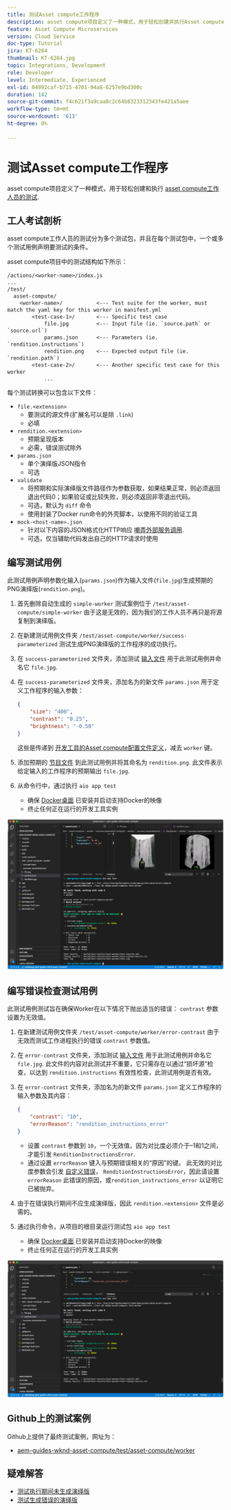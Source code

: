 ```yaml
---
title: 测试Asset compute工作程序
description: asset compute项目定义了一种模式，用于轻松创建并执行Asset compute工作程序的测试。
feature: Asset Compute Microservices
version: Cloud Service
doc-type: Tutorial
jira: KT-6284
thumbnail: KT-6284.jpg
topic: Integrations, Development
role: Developer
level: Intermediate, Experienced
exl-id: 04992caf-b715-4701-94a8-6257e9bd300c
duration: 142
source-git-commit: f4c621f3a9caa8c2c64b8323312343fe421a5aee
workflow-type: tm+mt
source-wordcount: '613'
ht-degree: 0%

---
```


# 测试Asset compute工作程序

asset compute项目定义了一种模式，用于轻松创建和执行 [asset compute工作人员的测试](https://experienceleague.adobe.com/docs/asset-compute/using/extend/test-custom-application.html).

## 工人考试剖析

asset compute工作人员的测试分为多个测试包，并且在每个测试包中，一个或多个测试用例声明要测试的条件。

asset compute项目中的测试结构如下所示：

```
/actions/<worker-name>/index.js
...
/test/
  asset-compute/
    <worker-name>/           <--- Test suite for the worker, must match the yaml key for this worker in manifest.yml
        <test-case-1>/       <--- Specific test case 
            file.jpg         <--- Input file (ie. `source.path` or `source.url`)
            params.json      <--- Parameters (ie. `rendition.instructions`)
            rendition.png    <--- Expected output file (ie. `rendition.path`)
        <test-case-2>/       <--- Another specific test case for this worker
            ...
```

每个测试转换可以包含以下文件：

+ `file.<extension>`
   + 要测试的源文件(扩展名可以是除 `.link`)
   + 必填
+ `rendition.<extension>`
   + 预期呈现版本
   + 必需，错误测试除外
+ `params.json`
   + 单个演绎版JSON指令
   + 可选
+ `validate`
   + 将预期和实际演绎版文件路径作为参数获取，如果结果正常，则必须返回退出代码0；如果验证或比较失败，则必须返回非零退出代码。
   + 可选，默认为 `diff` 命令
   + 使用封装了Docker run命令的外壳脚本，以使用不同的验证工具
+ `mock-<host-name>.json`
   + 针对以下内容的JSON格式化HTTP响应 [嘲弄外部服务调用](https://www.mock-server.com/mock_server/creating_expectations.html).
   + 可选，仅当辅助代码发出自己的HTTP请求时使用

## 编写测试用例

此测试用例声明参数化输入(`params.json`)作为输入文件(`file.jpg`)生成预期的PNG演绎版(`rendition.png`)。

1. 首先删除自动生成的 `simple-worker` 测试案例位于 `/test/asset-compute/simple-worker` 由于这是无效的，因为我们的工作人员不再只是将源复制到演绎版。
1. 在新建测试用例文件夹 `/test/asset-compute/worker/success-parameterized` 测试生成PNG演绎版的工作程序的成功执行。
1. 在 `success-parameterized` 文件夹，添加测试 [输入文件](./assets/test/success-parameterized/file.jpg) 用于此测试用例并命名它 `file.jpg`.
1. 在 `success-parameterized` 文件夹，添加名为的新文件 `params.json` 用于定义工作程序的输入参数：

   ```json
   { 
       "size": "400",
       "contrast": "0.25",
       "brightness": "-0.50"
   }
   ```

   这些是传递到 [开发工具的Asset compute配置文件定义](../develop/development-tool.md)，减去 `worker` 键。

1. 添加预期的 [节目文件](./assets/test/success-parameterized/rendition.png) 到此测试用例并将其命名为 `rendition.png`. 此文件表示给定输入的工作程序的预期输出 `file.jpg`.
1. 从命令行中，通过执行 `aio app test`
   + 确保 [Docker桌面](../set-up/development-environment.md#docker) 已安装并启动支持Docker的映像
   + 终止任何正在运行的开发工具实例

![测试 — 成功 ](./assets/test/success-parameterized/result.png)

## 编写错误检查测试用例

此测试用例测试旨在确保Worker在以下情况下抛出适当的错误： `contrast` 参数设置为无效值。

1. 在新建测试用例文件夹 `/test/asset-compute/worker/error-contrast` 由于无效而测试工作进程执行的错误 `contrast` 参数值。
1. 在 `error-contrast` 文件夹，添加测试 [输入文件](./assets/test/error-contrast/file.jpg) 用于此测试用例并命名它 `file.jpg`. 此文件的内容对此测试并不重要，它只需存在以通过“损坏源”检查，以达到 `rendition.instructions` 有效性检查，此测试用例是否有效。
1. 在 `error-contrast` 文件夹，添加名为的新文件 `params.json` 定义工作程序的输入参数及其内容：

   ```json
   {
       "contrast": "10",
       "errorReason": "rendition_instructions_error"
   }
   ```

   + 设置 `contrast` 参数到 `10`，一个无效值，因为对比度必须介于–1和1之间，才能引发 `RenditionInstructionsError`.
   + 通过设置 `errorReason` 键入与预期错误相关的“原因”的键。 此无效的对比度参数会引发 [自定义错误](../develop/worker.md#errors)， `RenditionInstructionsError`，因此请设置 `errorReason` 此错误的原因，或`rendition_instructions_error` 以证明它已被抛弃。

1. 由于在错误执行期间不应生成演绎版，因此 `rendition.<extension>` 文件是必需的。
1. 通过执行命令，从项目的根目录运行测试包 `aio app test`
   + 确保 [Docker桌面](../set-up/development-environment.md#docker) 已安装并启动支持Docker的映像
   + 终止任何正在运行的开发工具实例

![测试 — 错误对比度](./assets/test/error-contrast/result.png)

## Github上的测试案例

Github上提供了最终测试案例，网址为：

+ [aem-guides-wknd-asset-compute/test/asset-compute/worker](https://github.com/adobe/aem-guides-wknd-asset-compute/tree/master/test/asset-compute/worker)

## 疑难解答

+ [测试执行期间未生成演绎版](../troubleshooting.md#test-no-rendition-generated)
+ [测试生成错误的演绎版](../troubleshooting.md#tests-generates-incorrect-rendition)
